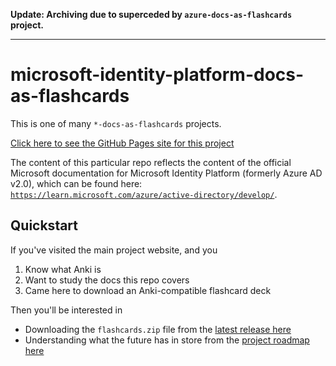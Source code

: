 **Update: Archiving due to superceded by `azure-docs-as-flashcards` project.**

---

# microsoft-identity-platform-docs-as-flashcards

This is one of many `*-docs-as-flashcards` projects.

[Click here to see the GitHub Pages site for this project](https://asa55.github.io/docs-as-flashcards/)

The content of this particular repo reflects the content of the official Microsoft documentation for Microsoft Identity Platform (formerly Azure AD v2.0), which can be found here: [`https://learn.microsoft.com/azure/active-directory/develop/`](https://learn.microsoft.com/azure/active-directory/develop/).

## Quickstart

If you've visited the main project website, and you

1. Know what Anki is
2. Want to study the docs this repo covers
3. Came here to download an Anki-compatible flashcard deck

Then you'll be interested in 

- Downloading the `flashcards.zip` file from the [latest release here](https://github.com/asa55/microsoft-identity-platform-docs-as-flashcards/releases/)
- Understanding what the future has in store from the [project roadmap here](https://github.com/users/asa55/projects/18)
